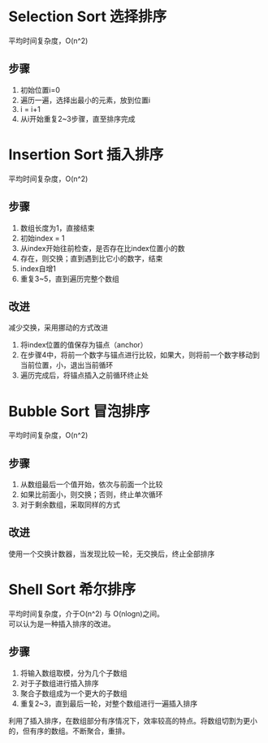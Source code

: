# Selection Sort 选择排序
平均时间复杂度，O(n^2)
## 步骤
1. 初始位置i=0
2. 遍历一遍，选择出最小的元素，放到位置i
3. i = i+1
4. 从i开始重复2~3步骤，直至排序完成

# Insertion Sort 插入排序
平均时间复杂度，O(n^2)
## 步骤
1. 数组长度为1，直接结束
2. 初始index = 1
3. 从index开始往前检查，是否存在比index位置小的数
4. 存在，则交换；直到遇到比它小的数字，结束
5. index自增1
6. 重复3~5，直到遍历完整个数组

## 改进
减少交换，采用挪动的方式改进
1. 将index位置的值保存为锚点（anchor）
2. 在步骤4中，将前一个数字与锚点进行比较，如果大，则将前一个数字移动到当前位置，小，退出当前循环
3. 遍历完成后，将锚点插入之前循环终止处

# Bubble Sort 冒泡排序
平均时间复杂度，O(n^2)
## 步骤
1. 从数组最后一个值开始，依次与前面一个比较
2. 如果比前面小，则交换；否则，终止单次循环
3. 对于剩余数组，采取同样的方式

## 改进
使用一个交换计数器，当发现比较一轮，无交换后，终止全部排序

# Shell Sort 希尔排序
平均时间复杂度，介于O(n^2) 与 O(nlogn)之间。  
可以认为是一种插入排序的改进。
## 步骤
1. 将输入数组取模，分为几个子数组
2. 对于子数组进行插入排序
3. 聚合子数组成为一个更大的子数组
4. 重复2~3，直到最后一轮，对整个数组进行一遍插入排序

利用了插入排序，在数组部分有序情况下，效率较高的特点。将数组切割为更小的，但有序的数组。不断聚合，重排。